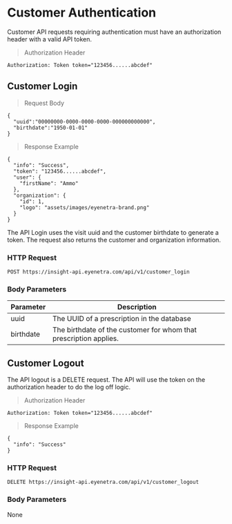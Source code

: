 # Customer Authentication

Customer API requests requiring authentication must have an authorization header with a valid API token.

> Authorization Header

````
Authorization: Token token="123456......abcdef"
````

## Customer Login

> Request Body

````
{
  "uuid":"00000000-0000-0000-0000-000000000000",
  "birthdate":"1950-01-01"
}
````

> Response Example 

````
{
  "info": "Success",
  "token": "123456......abcdef",
  "user": {
    "firstName": "Ammo"
  },
  "organization": {
    "id": 1,
    "logo": "assets/images/eyenetra-brand.png"
  }
}
````

The API Login uses the visit uuid and the customer birthdate to generate a token. The request also returns the customer and organization information.

### HTTP Request

`POST https://insight-api.eyenetra.com/api/v1/customer_login`

### Body Parameters

Parameter       | Description
--------------- | -------------------------------------------------------------------------------
uuid            | The UUID of a prescription in the database
birthdate       | The birthdate of the customer for whom that prescription applies.


## Customer Logout

The API logout is a DELETE request. The API will use the token on the authorization header to do the log off logic. 

> Authorization Header

````
Authorization: Token token="123456......abcdef"
````

> Response Example 

````
{
  "info": "Success"
}
````

### HTTP Request

`DELETE https://insight-api.eyenetra.com/api/v1/customer_logout`

### Body Parameters

None
